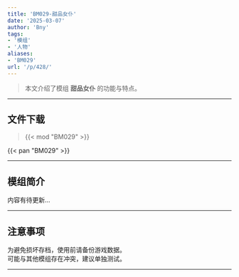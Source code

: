 ```yaml
---
title: 'BM029-甜品女仆'
date: '2025-03-07'
author: 'Bny'
tags:
- '模组'
- '人物'
aliases:
- 'BM029'
url: '/p/428/'
---
```


> 本文介绍了模组 **甜品女仆** 的功能与特点。

---

## 文件下载  

> {{< mod "BM029" >}}  

{{< pan "BM029" >}}  

---

## 模组简介

>  
内容有待更新...  

---

## 注意事项

>  
为避免损坏存档，使用前请备份游戏数据。  
可能与其他模组存在冲突，建议单独测试。  

---

